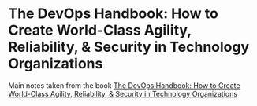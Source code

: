 # The DevOps Handbook: How to Create World-Class Agility, Reliability, & Security in Technology Organizations

Main notes taken from the book [The DevOps Handbook: How to Create World-Class Agility, Reliability, & Security in Technology Organizations](https://a.co/d/idKOecq)
